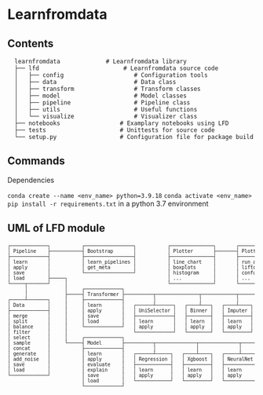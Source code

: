 # Learnfromdata

## Contents

~~~~
  learnfromdata             # Learnfromdata library       
  ├── lfd                        # Learnfromdata source code
  │   ├── config                    # Configuration tools
  │   ├── data                      # Data class
  │   ├── transform                 # Transform classes
  │   ├── model                     # Model classes
  │   ├── pipeline                  # Pipeline class
  │   ├── utils                     # Useful functions
  │   └── visualize                 # Visualizer class
  ├── notebooks                 # Examplary notebooks using LFD
  ├── tests                     # Unittests for source code
  └── setup.py                  # Configuration file for package build
~~~~

## Commands

Dependencies

`conda create --name <env_name> python=3.9.18`
`conda activate <env_name>`
`pip install -r requirements.txt` in a python 3.7 environment

## UML of LFD module
<pre style="line-height: 1.1; letter-spacing: -0.2px; font-size: small;">
┌─────────────┐           ┌─────────────────┐           ┌───────────────┐       ┌──────────────┐
│ Pipeline    ├───────────┤ Bootstrap       │           │ Plotter       ├───────┤ PlotterModel │
├─────────────┤           ├─────────────────┤           ├───────────────┤       ├──────────────┤
│ learn       │           │ learn_pipelines │           │ line_chart    │       │ run_app      │
│ apply       │           │ get_meta        │           │ boxplots      │       │ liftcurve    │
│ save        │           └─────────────────┘           │ histogram     │       │ confusion    │
│ load        ├─────┐                                   │ ...           │       │ ...          │
└─────┬───────┘     │                                   └───────────────┘       └──────────────┘
      │             │     ┌─────────────┐
      │             ├─────┤ Transformer ├──────────┬───────────────┬────────────┬─────────────┬───────────────┬──────────────┬─────────────────┐
┌─────┴───────┐     │     ├─────────────┤          │               │            │             │               │              │                 │
│ Data        │     │     │ learn       │   ┌──────┴──────┐   ┌────┴───┐   ┌────┴────┐   ┌────┴────┐   ┌──────┴─────┐   ┌────┴─────┐   ┌───────┴──────┐
├─────────────┤     │     │ apply       │   │ UniSelector │   │ Binner │   │ Imputer │   │ Encoder │   │ Biselector │   │ Expander │   │ Standardizer │
│ merge       │     │     │ save        │   ├─────────────┤   ├────────┤   ├─────────┤   ├─────────┤   ├────────────┤   ├──────────┤   ├──────────────┤
│ split       │     │     │ load        │   │ learn       │   │ learn  │   │ learn   │   │ learn   │   │ learn      │   │ learn    │   │ learn        │
│ balance     │     │     └─────────────┘   │ apply       │   │ apply  │   │ apply   │   │ apply   │   │ apply      │   │ apply    │   │ apply        │
│ filter      │     │                       └─────────────┘   └────────┘   └─────────┘   └─────────┘   └────────────┘   └──────────┘   └──────────────┘
│ select      │     │     ┌─────────────┐
│ sample      │     └─────┤ Model       ├──────────┬──────────────┬──────────────┬─────────────────┬────────────────┬───────────────┐
│ concat      │           ├─────────────┤          │              │              │                 │                │               │
│ generate    │           │ learn       │   ┌──────┴─────┐   ┌────┴────┐   ┌─────┴─────┐   ┌───────┴──────┐   ┌─────┴────┐   ┌──────┴──────┐
│ add_noise   │           │ apply       │   │ Regression │   │ Xgboost │   │ NeuralNet │   │ DecisionTree │   │ Isotonic │   │ UniSelector │
│ save        │           │ evaluate    │   ├────────────┤   ├─────────┤   ├───────────┤   ├──────────────┤   ├──────────┤   ├─────────────┤
│ load        │           │ explain     │   │ learn      │   │ learn   │   │ learn     │   │ learn        │   │ learn    │   │ learn       │
└─────────────┘           │ save        │   │ apply      │   │ apply   │   │ apply     │   │ apply        │   │ apply    │   │ apply       │
                          │ load        │   └────────────┘   └─────────┘   └───────────┘   └──────────────┘   └──────────┘   └─────────────┘
                          └─────────────┘
</pre>